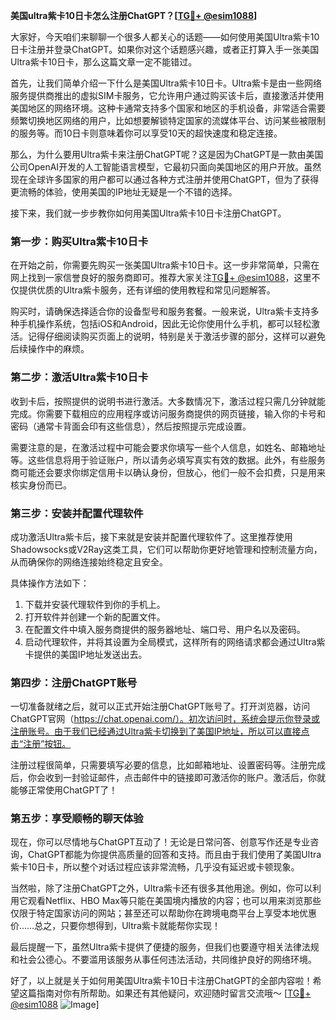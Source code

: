 **美国ultra紫卡10日卡怎么注册ChatGPT？[[TG💪+ @esim1088](https://t.me/s/esim1088)]**

大家好，今天咱们来聊聊一个很多人都关心的话题——如何使用美国Ultra紫卡10日卡注册并登录ChatGPT。如果你对这个话题感兴趣，或者正打算入手一张美国Ultra紫卡10日卡，那么这篇文章一定不能错过。

首先，让我们简单介绍一下什么是美国Ultra紫卡10日卡。Ultra紫卡是由一些网络服务提供商推出的虚拟SIM卡服务，它允许用户通过购买该卡后，直接激活并使用美国地区的网络环境。这种卡通常支持多个国家和地区的手机设备，非常适合需要频繁切换地区网络的用户，比如想要解锁特定国家的流媒体平台、访问某些被限制的服务等。而10日卡则意味着你可以享受10天的超快速度和稳定连接。

那么，为什么要用Ultra紫卡来注册ChatGPT呢？这是因为ChatGPT是一款由美国公司OpenAI开发的人工智能语言模型，它最初只面向美国地区的用户开放。虽然现在全球许多国家的用户都可以通过各种方式注册并使用ChatGPT，但为了获得更流畅的体验，使用美国的IP地址无疑是一个不错的选择。

接下来，我们就一步步教你如何用美国Ultra紫卡10日卡注册ChatGPT。

### 第一步：购买Ultra紫卡10日卡

在开始之前，你需要先购买一张美国Ultra紫卡10日卡。这一步非常简单，只需在网上找到一家信誉良好的服务商即可。推荐大家关注[TG💪+ @esim1088](https://t.me/s/esim1088)，这里不仅提供优质的Ultra紫卡服务，还有详细的使用教程和常见问题解答。

购买时，请确保选择适合你的设备型号和服务套餐。一般来说，Ultra紫卡支持多种手机操作系统，包括iOS和Android，因此无论你使用什么手机，都可以轻松激活。记得仔细阅读购买页面上的说明，特别是关于激活步骤的部分，这样可以避免后续操作中的麻烦。

### 第二步：激活Ultra紫卡10日卡

收到卡后，按照提供的说明书进行激活。大多数情况下，激活过程只需几分钟就能完成。你需要下载相应的应用程序或访问服务商提供的网页链接，输入你的卡号和密码（通常卡背面会印有这些信息），然后按照提示完成设置。

需要注意的是，在激活过程中可能会要求你填写一些个人信息，如姓名、邮箱地址等。这些信息将用于验证账户，所以请务必填写真实有效的数据。此外，有些服务商可能还会要求你绑定信用卡以确认身份，但放心，他们一般不会扣费，只是用来核实身份而已。

### 第三步：安装并配置代理软件

成功激活Ultra紫卡后，接下来就是安装并配置代理软件了。这里推荐使用Shadowsocks或V2Ray这类工具，它们可以帮助你更好地管理和控制流量方向，从而确保你的网络连接始终稳定且安全。

具体操作方法如下：
1. 下载并安装代理软件到你的手机上。
2. 打开软件并创建一个新的配置文件。
3. 在配置文件中填入服务商提供的服务器地址、端口号、用户名以及密码。
4. 启动代理软件，并将其设置为全局模式，这样所有的网络请求都会通过Ultra紫卡提供的美国IP地址发送出去。

### 第四步：注册ChatGPT账号

一切准备就绪之后，就可以正式开始注册ChatGPT账号了。打开浏览器，访问ChatGPT官网（https://chat.openai.com/）。初次访问时，系统会提示你登录或注册账号。由于我们已经通过Ultra紫卡切换到了美国IP地址，所以可以直接点击“注册”按钮。

注册过程很简单，只需要填写必要的信息，比如邮箱地址、设置密码等。注册完成后，你会收到一封验证邮件，点击邮件中的链接即可激活你的账户。激活后，你就能够正常使用ChatGPT了！

### 第五步：享受顺畅的聊天体验

现在，你可以尽情地与ChatGPT互动了！无论是日常问答、创意写作还是专业咨询，ChatGPT都能为你提供高质量的回答和支持。而且由于我们使用了美国Ultra紫卡10日卡，所以整个对话过程应该非常流畅，几乎没有延迟或卡顿现象。

当然啦，除了注册ChatGPT之外，Ultra紫卡还有很多其他用途。例如，你可以利用它观看Netflix、HBO Max等只能在美国境内播放的内容；也可以用来浏览那些仅限于特定国家访问的网站；甚至还可以帮助你在跨境电商平台上享受本地优惠价……总之，只要你想得到，Ultra紫卡就能帮你实现！

最后提醒一下，虽然Ultra紫卡提供了便捷的服务，但我们也要遵守相关法律法规和社会公德心。不要滥用该服务从事任何违法活动，共同维护良好的网络环境。

好了，以上就是关于如何用美国Ultra紫卡10日卡注册ChatGPT的全部内容啦！希望这篇指南对你有所帮助。如果还有其他疑问，欢迎随时留言交流哦～ [[TG💪+ @esim1088](https://t.me/s/esim1088) ![Image](https://i.postimg.cc/4NQfJmqS/Snipaste-2025-05-13-00-14-12.png)]
